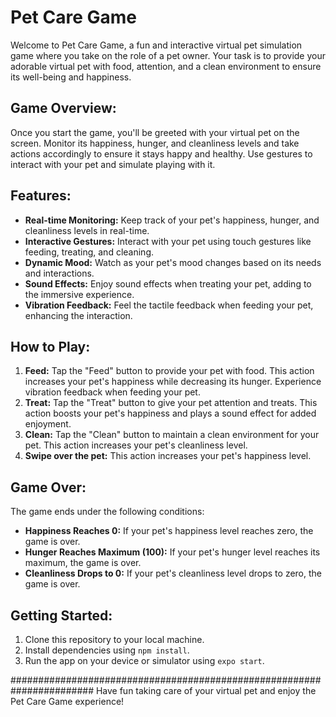# Pet Care Game

Welcome to Pet Care Game, a fun and interactive virtual pet simulation game where you take on the role of a pet owner. Your task is to provide your adorable virtual pet with food, attention, and a clean environment to ensure its well-being and happiness.

## Game Overview:

Once you start the game, you'll be greeted with your virtual pet on the screen. Monitor its happiness, hunger, and cleanliness levels and take actions accordingly to ensure it stays happy and healthy. Use gestures to interact with your pet and simulate playing with it.

## Features:

- **Real-time Monitoring:** Keep track of your pet's happiness, hunger, and cleanliness levels in real-time.
- **Interactive Gestures:** Interact with your pet using touch gestures like feeding, treating, and cleaning.
- **Dynamic Mood:** Watch as your pet's mood changes based on its needs and interactions.
- **Sound Effects:** Enjoy sound effects when treating your pet, adding to the immersive experience.
- **Vibration Feedback:** Feel the tactile feedback when feeding your pet, enhancing the interaction.

## How to Play:

1. **Feed:** Tap the "Feed" button to provide your pet with food. This action increases your pet's happiness while decreasing its hunger. Experience vibration feedback when feeding your pet.
2. **Treat:** Tap the "Treat" button to give your pet attention and treats. This action boosts your pet's happiness and plays a sound effect for added enjoyment.
3. **Clean:** Tap the "Clean" button to maintain a clean environment for your pet. This action increases your pet's cleanliness level.
4. **Swipe over the pet:** This action increases your pet's happiness level.

## Game Over:

The game ends under the following conditions:

- **Happiness Reaches 0:** If your pet's happiness level reaches zero, the game is over.
- **Hunger Reaches Maximum (100):** If your pet's hunger level reaches its maximum, the game is over.
- **Cleanliness Drops to 0:** If your pet's cleanliness level drops to zero, the game is over.

## Getting Started:

1. Clone this repository to your local machine.
2. Install dependencies using `npm install`.
3. Run the app on your device or simulator using `expo start`.

#######################################################################
Have fun taking care of your virtual pet and enjoy the Pet Care Game experience!
